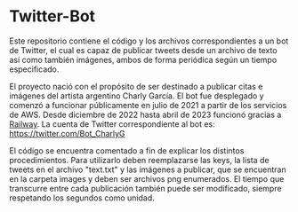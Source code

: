 # Twitter-Bot
Este repositorio contiene el código y los archivos correspondientes a un bot de Twitter, 
el cual es capaz de publicar tweets desde un archivo de texto así como también imágenes, ambos de forma periódica según un tiempo especificado. 

El proyecto nació con el propósito de ser destinado a publicar citas e imágenes del artista argentino Charly García. El bot fue desplegado y comenzó a funcionar públicamente en julio de 2021 a partir de los servicios de AWS. Desde diciembre de 2022 hasta abril de 2023 funcionó gracias a [Railway](https://railway.app/). La cuenta de Twitter correspondiente al bot es: https://twitter.com/Bot_CharlyG

El código se encuentra comentado a fin de explicar los distintos procedimientos. Para utilizarlo deben reemplazarse las keys, la lista de tweets en el archivo "text.txt" y las imágenes a publicar, que se encuentran en la carpeta images y deben ser archivos png enumerados. El tiempo que transcurre entre cada publicación también puede ser modificado, siempre respetando los segundos como unidad.
